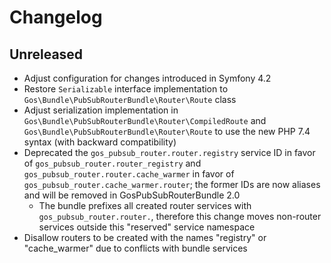 # Changelog

## Unreleased

- Adjust configuration for changes introduced in Symfony 4.2
- Restore `Serializable` interface implementation to `Gos\Bundle\PubSubRouterBundle\Router\Route` class
- Adjust serialization implementation in `Gos\Bundle\PubSubRouterBundle\Router\CompiledRoute` and  `Gos\Bundle\PubSubRouterBundle\Router\Route` to use the new PHP 7.4 syntax (with backward compatibility)
- Deprecated the `gos_pubsub_router.router.registry` service ID in favor of `gos_pubsub_router.router_registry` and `gos_pubsub_router.router.cache_warmer` in favor of `gos_pubsub_router.cache_warmer.router`; the former IDs are now aliases and will be removed in GosPubSubRouterBundle 2.0
    - The bundle prefixes all created router services with `gos_pubsub_router.router.`, therefore this change moves non-router services outside this "reserved" service namespace
- Disallow routers to be created with the names "registry" or "cache_warmer" due to conflicts with bundle services
